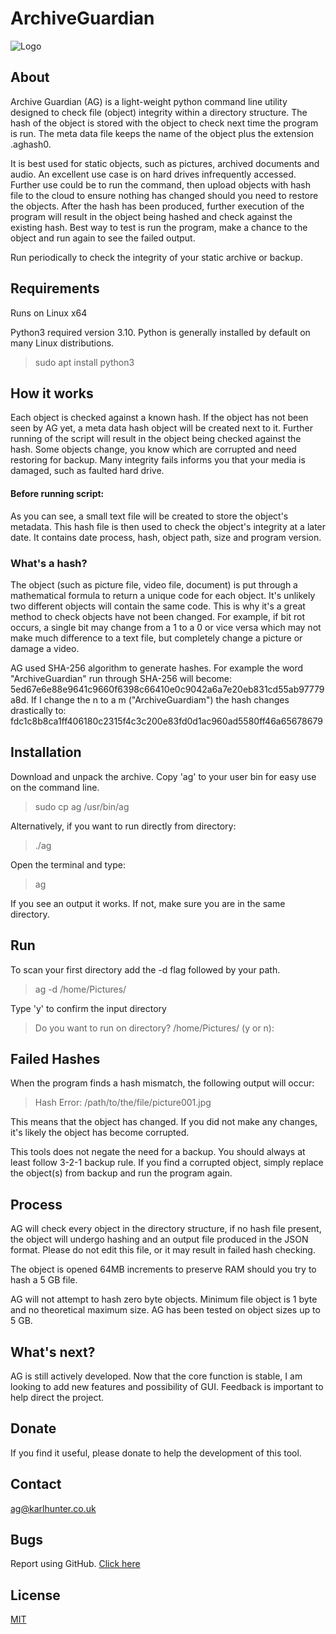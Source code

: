 # ArchiveGuardian

![Logo](https://github.com/karlh001/archiveguardian/blob/main/logos/archive_guardian_logo_web_low_res.jpg?raw=true)

## About 

Archive Guardian (AG) is a light-weight python command line utility designed to check file (object) integrity within a directory structure. The hash of the object is stored with the object to check next time the program is run. The meta data file keeps the name of the object plus the extension .aghash0.  

It is best used for static objects, such as pictures, archived documents and audio. An excellent use case is on hard drives infrequently accessed. Further use could be to run the command, then upload objects with hash file to the cloud to ensure nothing has changed should you need to restore the objects. After the hash has been produced, further execution of the program will result in the object being hashed and check against the existing hash. Best way to test is run the program, make a chance to the object and run again to see the failed output. 


Run periodically to check the integrity of your static archive or backup.  

## Requirements

Runs on Linux x64

Python3 required version 3.10. Python is generally installed by default on many Linux distributions.

> sudo apt install python3

## How it works

Each object is checked against a known hash. If the object has not been seen by AG yet, a meta data hash object will be created next to it. Further running of the script will result in the object being checked against the hash. Some objects change, you know which are corrupted and need restoring for backup. Many integrity fails informs you that your media is damaged, such as faulted hard drive.  


#### Before running script: 
 

As you can see, a small text file will be created to store the object's metadata. This hash file is then used to check the object's integrity at a later date. It contains date process, hash, object path, size and program version.  


### What's a hash?  

The object (such as picture file, video file, document) is put through a mathematical formula to return a unique code for each object. It's unlikely two different objects will contain the same code. This is why it's a great method to check objects have not been changed. For example, if bit rot occurs, a single bit may change from a 1 to a 0 or vice versa which may not make much difference to a text file, but completely change a picture or damage a video.  

AG used SHA-256 algorithm to generate hashes. For example the word "ArchiveGuardian" run through SHA-256 will become: 5ed67e6e88e9641c9660f6398c66410e0c9042a6a7e20eb831cd55ab97779a8d. If I change the n to a m ("ArchiveGuardiam") the hash changes drastically to: fdc1c8b8ca1ff406180c2315f4c3c200e83fd0d1ac960ad5580ff46a65678679 

## Installation 

Download and unpack the archive. Copy 'ag' to your user bin for easy use on the command line. 

> sudo cp ag /usr/bin/ag

Alternatively, if you want to run directly from directory:

> ./ag

Open the terminal and type: 
 
> ag

If you see an output it works. If not, make sure you are in the same directory.  

## Run 

To scan your first directory add the -d flag followed by your path.  

> ag -d /home/Pictures/ 

Type 'y' to confirm the input directory 

> Do you want to run on directory? /home/Pictures/ (y or n): 
 
## Failed Hashes 

When the program finds a hash mismatch, the following output will occur: 

> Hash Error: /path/to/the/file/picture001.jpg 

This means that the object has changed. If you did not make any changes, it's likely the object has become corrupted.

This tools does not negate the need for a backup. You should always at least follow 3-2-1 backup rule. If you find a corrupted object, simply replace the object(s) from backup and run the program again.  

## Process 

AG will check every object in the directory structure, if no hash file present, the object will undergo hashing and an output file produced in the JSON format. Please do not edit this file, or it may result in failed hash checking.  

The object is opened 64MB increments to preserve RAM should you try to hash a 5 GB file.  

AG will not attempt to hash zero byte objects. Minimum file object is 1 byte and no theoretical maximum size. AG has been tested on object sizes up to 5 GB. 

## What's next? 

AG is still actively developed. Now that the core function is stable, I am looking to add new features and possibility of GUI. Feedback is important to help direct the project.  

## Donate 

If you find it useful, please donate to help the development of this tool. 

## Contact 

ag@karlhunter.co.uk 

## Bugs 

Report using GitHub. [Click here](https://github.com/karlh001/archiveguardian/issues)

## License

[MIT](https://choosealicense.com/licenses/mit/)
